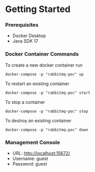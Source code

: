 # Getting Started

### Prerequisites
* Docker Desktop
* Java SDK 17

### Docker Container Commands

To create a new docker container run

`docker-compose -p "rabbitmq-poc" up`

To restart an existing container

`docker-compose -p "rabbitmq-poc" start`

To stop a container

`docker-compose -p "rabbitmq-poc" stop`

To destroy an existing container

`docker-compose -p "rabbitmq-poc" down`

### Management Console

* URL: [http://localhost:15672/](http://localhost:15672/)
* Username: guest
* Password: guest

